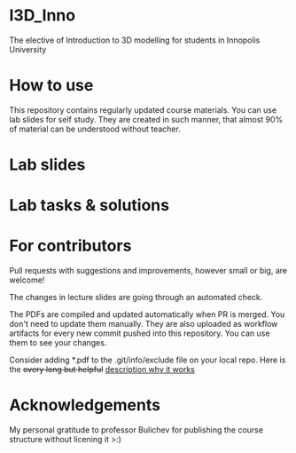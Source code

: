 # I3D_Inno
The elective of Introduction to 3D modelling for students in Innopolis University

# How to use

This repository contains regularly updated course materials. You can use lab slides for self study. They are created in such manner, that almost 90% of material can be understood  without teacher.

# Lab slides
# Lab tasks & solutions
# For contributors

Pull requests with suggestions and improvements, however small or big, are welcome!

The changes in lecture slides are going through an automated check.

The PDFs are compiled and updated automatically when PR is merged. You don't need to update them manually. They are also uploaded as workflow artifacts for every new commit pushed into this repository. You can use them to see your changes.
 
Consider adding \*.pdf to the .git/info/exclude file on your local repo. Here is the ~~overy long but helpful~~ [description why it works](https://medium.com/@dave_lunny/exclude-files-from-git-without-committing-changes-to-gitignore-986fa712e78d)

# Acknowledgements
My personal gratitude to professor Bulichev for publishing the course structure without licening it >:) 

